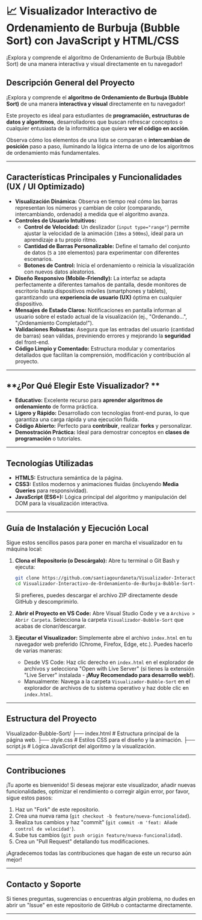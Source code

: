 # 📈 Visualizador Interactivo de Ordenamiento de Burbuja (Bubble Sort) con JavaScript y HTML/CSS
¡Explora y comprende el algoritmo de Ordenamiento de Burbuja (Bubble Sort) de una manera interactiva y visual directamente en tu navegador!

## **Descripción General del Proyecto**

¡Explora y comprende el **algoritmo de Ordenamiento de Burbuja (Bubble Sort)** de una manera **interactiva y visual** directamente en tu navegador!

Este proyecto es ideal para estudiantes de **programación, estructuras de datos y algoritmos**, desarrolladores que buscan refrescar conceptos o cualquier entusiasta de la informática que quiera **ver el código en acción**.

Observa cómo los elementos de una lista se comparan e **intercambian de posición** paso a paso, iluminando la lógica interna de uno de los algoritmos de ordenamiento más fundamentales.

---

## **Características Principales y Funcionalidades (UX / UI Optimizado)**

* **Visualización Dinámica:** Observa en tiempo real cómo las barras representan los números y cambian de color (comparando, intercambiando, ordenado) a medida que el algoritmo avanza.
* **Controles de Usuario Intuitivos:**
    * **Control de Velocidad:** Un deslizador (`input type="range"`) permite ajustar la velocidad de la animación (`10ms` a `500ms`), ideal para un aprendizaje a tu propio ritmo.
    * **Cantidad de Barras Personalizable:** Define el tamaño del conjunto de datos (`5` a `100` elementos) para experimentar con diferentes escenarios.
    * **Botones de Control:** Inicia el ordenamiento o reinicia la visualización con nuevos datos aleatorios.
* **Diseño Responsivo (Mobile-Friendly):** La interfaz se adapta perfectamente a diferentes tamaños de pantalla, desde monitores de escritorio hasta dispositivos móviles (smartphones y tablets), garantizando una **experiencia de usuario (UX)** óptima en cualquier dispositivo.
* **Mensajes de Estado Claros:** Notificaciones en pantalla informan al usuario sobre el estado actual de la visualización (ej., "Ordenando...", "¡Ordenamiento Completado!").
* **Validaciones Robustas:** Asegura que las entradas del usuario (cantidad de barras) sean válidas, previniendo errores y mejorando la **seguridad** del front-end.
* **Código Limpio y Comentado:** Estructura modular y comentarios detallados que facilitan la comprensión, modificación y contribución al proyecto.

---

## **¿Por Qué Elegir Este Visualizador? **

* **Educativo:** Excelente recurso para **aprender algoritmos de ordenamiento** de forma práctica.
* **Ligero y Rápido:** Desarrollado con tecnologías front-end puras, lo que garantiza una carga rápida y una ejecución fluida.
* **Código Abierto:** Perfecto para **contribuir**, realizar **forks** y personalizar.
* **Demostración Práctica:** Ideal para demostrar conceptos en **clases de programación** o tutoriales.

---

## **Tecnologías Utilizadas**

* **HTML5:** Estructura semántica de la página.
* **CSS3:** Estilos modernos y animaciones fluidas (incluyendo **Media Queries** para responsividad).
* **JavaScript (ES6+):** Lógica principal del algoritmo y manipulación del DOM para la visualización interactiva.

---

## **Guía de Instalación y Ejecución Local**

Sigue estos sencillos pasos para poner en marcha el visualizador en tu máquina local:

1.  **Clona el Repositorio (o Descárgalo):**
    Abre tu terminal o Git Bash y ejecuta:
    ```bash
    git clone https://github.com/santiagourdaneta/Visualizador-Interactivo-de-Ordenamiento-de-Burbuja-Bubble-Sort-con-JavaScript-y-HTML-CSS/
    cd Visualizador-Interactivo-de-Ordenamiento-de-Burbuja-Bubble-Sort-con-JavaScript-y-HTML-CSS
    ```
    Si prefieres, puedes descargar el archivo ZIP directamente desde GitHub y descomprimirlo.

2.  **Abrir el Proyecto en VS Code:**
    Abre Visual Studio Code y ve a `Archivo > Abrir Carpeta`. Selecciona la carpeta `Visualizador-Bubble-Sort` que acabas de clonar/descargar.

3.  **Ejecutar el Visualizador:**
    Simplemente abre el archivo `index.html` en tu navegador web preferido (Chrome, Firefox, Edge, etc.). Puedes hacerlo de varias maneras:
    * Desde VS Code: Haz clic derecho en `index.html` en el explorador de archivos y selecciona "Open with Live Server" (si tienes la extensión "Live Server" instalada - **¡Muy Recomendado para desarrollo web!**).
    * Manualmente: Navega a la carpeta `Visualizador-Bubble-Sort` en el explorador de archivos de tu sistema operativo y haz doble clic en `index.html`.

---

## **Estructura del Proyecto**

Visualizador-Bubble-Sort/
├── index.html          # Estructura principal de la página web.
├── style.css           # Estilos CSS para el diseño y la animación.
├── script.js           # Lógica JavaScript del algoritmo y la visualización.

---

## **Contribuciones**

¡Tu aporte es bienvenido! Si deseas mejorar este visualizador, añadir nuevas funcionalidades, optimizar el rendimiento o corregir algún error, por favor, sigue estos pasos:

1.  Haz un "Fork" de este repositorio.
2.  Crea una nueva rama (`git checkout -b feature/nueva-funcionalidad`).
3.  Realiza tus cambios y haz "commit" (`git commit -m 'feat: Añade control de velocidad'`).
4.  Sube tus cambios (`git push origin feature/nueva-funcionalidad`).
5.  Crea un "Pull Request" detallando tus modificaciones.

¡Agradecemos todas las contribuciones que hagan de este un recurso aún mejor!

---

## **Contacto y Soporte**

Si tienes preguntas, sugerencias o encuentras algún problema, no dudes en abrir un "Issue" en este repositorio de GitHub o contactarme directamente.

---
